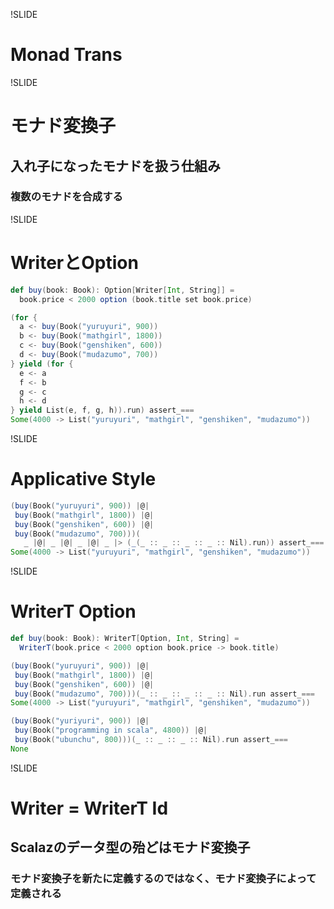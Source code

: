 !SLIDE

# Monad Trans

!SLIDE

# モナド変換子

## 入れ子になったモナドを扱う仕組み

### 複数のモナドを合成する

!SLIDE

# WriterとOption

```scala
def buy(book: Book): Option[Writer[Int, String]] =
  book.price < 2000 option (book.title set book.price)

(for {
  a <- buy(Book("yuruyuri", 900))
  b <- buy(Book("mathgirl", 1800))
  c <- buy(Book("genshiken", 600))
  d <- buy(Book("mudazumo", 700))
} yield (for {
  e <- a
  f <- b
  g <- c
  h <- d
} yield List(e, f, g, h)).run) assert_===
Some(4000 -> List("yuruyuri", "mathgirl", "genshiken", "mudazumo"))
```

!SLIDE

# Applicative Style

```scala
(buy(Book("yuruyuri", 900)) |@|
 buy(Book("mathgirl", 1800)) |@|
 buy(Book("genshiken", 600)) |@|
 buy(Book("mudazumo", 700)))(
   _ |@| _ |@| _ |@| _ |> (_(_ :: _ :: _ :: _ :: Nil).run)) assert_===
Some(4000 -> List("yuruyuri", "mathgirl", "genshiken", "mudazumo"))
```

!SLIDE

# WriterT Option

```scala
def buy(book: Book): WriterT[Option, Int, String] =
  WriterT(book.price < 2000 option book.price -> book.title)

(buy(Book("yuruyuri", 900)) |@|
 buy(Book("mathgirl", 1800)) |@|
 buy(Book("genshiken", 600)) |@|
 buy(Book("mudazumo", 700)))(_ :: _ :: _ :: _ :: Nil).run assert_===
Some(4000 -> List("yuruyuri", "mathgirl", "genshiken", "mudazumo"))

(buy(Book("yuriyuri", 900)) |@|
 buy(Book("programming in scala", 4800)) |@|
 buy(Book("ubunchu", 800)))(_ :: _ :: _ :: Nil).run assert_===
None
```

!SLIDE

# Writer = WriterT Id

## Scalazのデータ型の殆どはモナド変換子

### モナド変換子を新たに定義するのではなく、モナド変換子によって定義される
